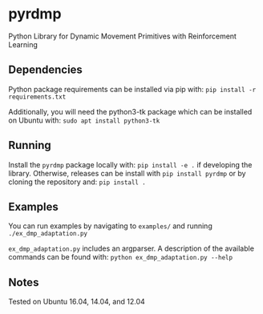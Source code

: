 # pyrdmp

Python Library for Dynamic Movement Primitives with Reinforcement Learning

## Dependencies

Python package requirements can be installed via pip with: `pip install -r requirements.txt`

Additionally, you will need the python3-tk package which can be installed on Ubuntu with:
`sudo apt install python3-tk`

## Running

Install the `pyrdmp` package locally with: `pip install -e .` if developing the library.
Otherwise, releases can be install with `pip install pyrdmp` or by cloning the repository and: `pip install .`

## Examples

You can run examples by navigating to `examples/` 
and running `./ex_dmp_adaptation.py` 

`ex_dmp_adaptation.py` includes an argparser. 
A description of the available commands can be found with: `python ex_dmp_adaptation.py --help`

## Notes

Tested on Ubuntu 16.04, 14.04, and 12.04


